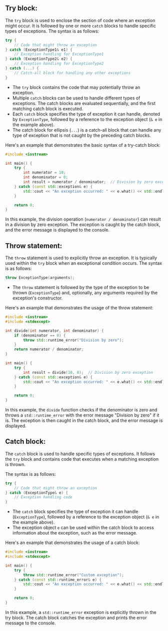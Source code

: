 ## Try block:
The `try` block is used to enclose the section of code where an exception might occur. It is followed by one or more `catch` blocks to handle specific types of exceptions. 
The syntax is as follows:
```cpp
try {
    // Code that might throw an exception
} catch (ExceptionType1& e1) {
    // Exception handling for ExceptionType1
} catch (ExceptionType2& e2) {
    // Exception handling for ExceptionType2
} catch (...) {
    // Catch-all block for handling any other exceptions
}
```
- The `try` block contains the code that may potentially throw an exception.
- Multiple `catch` blocks can be used to handle different types of exceptions. The catch blocks are evaluated sequentially, and the first matching catch block is executed.
- Each `catch` block specifies the type of exception it can handle, denoted by `ExceptionType`, followed by a reference to the exception object (`& e` in the example above).
- The catch block for ellipsis (`...`) is a catch-all block that can handle any type of exception that is not caught by the preceding catch blocks.

Here's an example that demonstrates the basic syntax of a try-catch block:

```cpp
#include <iostream>

int main() {
    try {
        int numerator = 10;
        int denominator = 0;
        int result = numerator / denominator;  // Division by zero exception
    } catch (const std::exception& e) {
        std::cout << "An exception occurred: " << e.what() << std::endl;
    }

    return 0;
}
```
In this example, the division operation (`numerator / denominator`) can result in a division by zero exception. The exception is caught by the catch block, and the error message is displayed to the console.

## Throw statement:
The `throw` statement is used to explicitly throw an exception. It is typically used within the `try` block when an exceptional condition occurs. 
The syntax is as follows:
```cpp
throw ExceptionType(arguments);
```
- The `throw` statement is followed by the type of the exception to be thrown (`ExceptionType`) and, optionally, any arguments required by the exception's constructor.

Here's an example that demonstrates the usage of the throw statement:
```cpp
#include <iostream>
#include <stdexcept>

int divide(int numerator, int denominator) {
    if (denominator == 0) {
        throw std::runtime_error("Division by zero");
    }
    return numerator / denominator;
}

int main() {
    try {
        int result = divide(10, 0);  // Division by zero exception
    } catch (const std::exception& e) {
        std::cout << "An exception occurred: " << e.what() << std::endl;
    }

    return 0;
}
```
In this example, the `divide` function checks if the denominator is zero and throws a `std::runtime_error` with the error message "Division by zero" if it is. The exception is then caught in the catch block, and the error message is displayed.

## Catch block:
The `catch` block is used to handle specific types of exceptions. It follows the `try` block and contains code that executes when a matching exception is thrown. 

The syntax is as follows:
```cpp
try {
    // Code that might throw an exception
} catch (ExceptionType& e) {
    // Exception handling code
}
```
- The `catch` block specifies the type of exception it can handle (`ExceptionType`), followed by a reference to the exception object (`& e` in the example above).
- The exception object `e` can be used within the catch block to access information about the exception, such as the error message.

Here's an example that demonstrates the usage of a catch block:

```cpp
#include <iostream>
#include <stdexcept>

int main() {
    try {
        throw std::runtime_error("Custom exception");
    } catch (const std::runtime_error& e) {
        std::cout << "An exception occurred: " << e.what() << std::endl;
    }

    return 0;
}
```
In this example, a `std::runtime_error` exception is explicitly thrown in the try block. The catch block catches the exception and prints the error message to the console.
